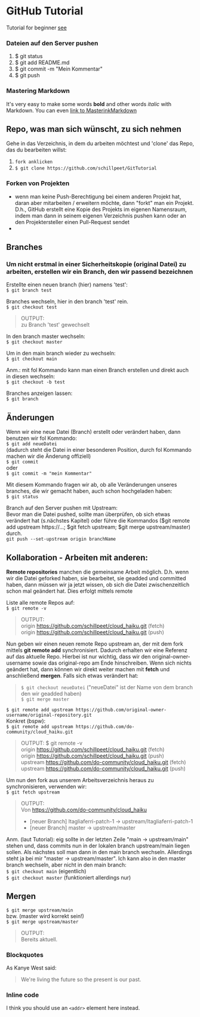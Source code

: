# GitHub Tutorial
Tutorial for beginner [see](https://boolie.org/git-github-anfaenger-tutorial/)

### Dateien auf den Server pushen
1. $ git status
2. $ git add README.md
3. $ git commit -m "Mein Kommentar"
4. $ git push

### Mastering Markdown
It's very easy to make some words **bold** and other words *italic* with Markdown. You can even [link to MasterinkMarkdown](https://guides.github.com/features/mastering-markdown/)

## Repo, was man sich wünscht, zu sich nehmen
Gehe in das Verzeichnis, in dem du arbeiten möchtest und 'clone' das Repo, das du bearbeiten willst:
1. `fork anklicken`
2. `$ git clone https://github.com/schillpeet/GitTutorial`

### Forken von Projekten
- wenn man keine Push-Berechtigung bei einem anderen Projekt hat, daran aber mitarbeiten / erweitern möchte, dann "forkt" man ein Projekt. D.h., GitHub erstellt eine Kopie des Projekts im eigenen Namensraum, indem man dann in seinem eigenen Verzeichnis pushen kann oder an den Projektersteller einen Pull-Request sendet
- 

## Branches
### Um nicht erstmal in einer Sicherheitskopie (original Datei) zu arbeiten, erstellen wir ein Branch, den wir passend bezeichnen
Erstellte einen neuen branch (hier) namens 'test':<br>
`$ git branch test`

Branches wechseln, hier in den branch 'test' rein.<br>
`$ git checkout test`<br>
> OUTPUT:<br>
> zu Branch 'test' gewechselt<br>

In den branch master wechseln:<br>
`$ git checkout master`

Um in den main branch wieder zu wechseln:<br>
`$ git checkout main`

Anm.: mit fol Kommando kann man einen Branch erstellen und direkt auch in diesen wechseln:<br>
`$ git checkout -b test`

Branches anzeigen lassen:<br>
`$ git branch`

## Änderungen
Wenn wir eine neue Datei (Branch) erstellt oder verändert haben, dann benutzen wir fol Kommando:<br>
`$ git add neueDatei`<br>
(dadurch steht die Datei in einer besonderen Position, durch fol Kommando machen wir die Änderung offiziell)<br>
`$ git commit`<br>
oder<br>
`$ git commit -m "mein Kommentar"`

Mit diesem Kommando fragen wir ab, ob alle Veränderungen unseres branches, die wir gemacht haben, auch schon hochgeladen haben:<br>
`$ git status`

Branch auf den Server pushen mit Upstream:<br>
Bevor man die Datei pushed, sollte man überprüfen, ob sich etwas verändert hat (s.nächstes Kapitel) oder führe die Kommandos ($git remote add upstream https://...; $git fetch upstream; $git merge upstream/master) durch.<br>
`git push --set-upstream origin branchName`

## Kollaboration - Arbeiten mit anderen:
**Remote repositories** manchen die gemeinsame Arbeit möglich. D.h. wenn wir die Datei geforked haben, sie bearbeitet, sie geadded und committed haben, dann müssen wir ja jetzt wissen, ob sich die Datei zwischenzeitlich schon mal geändert hat. Dies erfolgt mittels remote<br> 

Liste alle remote Repos auf:<br>
`$ git remote -v`<br>
> OUTPUT:<br>
> origin  https://github.com/schillpeet/cloud_haiku.git (fetch)<br>
> origin  https://github.com/schillpeet/cloud_haiku.git (push)<br>

Nun geben wir einen neuen remote Repo upstream an, der mit dem fork mittels **git remote add** synchronisiert. Dadurch erhalten wir eine Referenz auf das aktuelle Repo. Hierbei ist nur wichtig, dass wir den original-owner-username sowie das original-repo am Ende hinschreiben. Wenn sich nichts geändert hat, dann können wir direkt weiter machen mit **fetch** und anschließend **mergen**. 
Falls sich etwas verändert hat:<br>
> `$ git checkout neueDatei` ("neueDatei" ist der Name von dem branch den wir geadded haben)<br>
> `$ git merge master`<br>

`$ git remote add upstream https://github.com/original-owner-username/original-repository.git`<br>
Konkret (bspw):<br>
`$ git remote add upstream https://github.com/do-community/cloud_haiku.git`<br>

> OUTPUT: $ git remote -v<br>
> origin  https://github.com/schillpeet/cloud_haiku.git (fetch)<br>
> origin  https://github.com/schillpeet/cloud_haiku.git (push)<br>
> upstream        https://github.com/do-community/cloud_haiku.git (fetch)<br>
> upstream        https://github.com/do-community/cloud_haiku.git (push)<br>

Um nun den fork aus unserem Arbeitsverzeichnis heraus zu synchronisieren, verwenden wir:<br>
`$ git fetch upstream`<br>
> OUTPUT:<br>
> Von https://github.com/do-community/cloud_haiku
>  * [neuer Branch]    ltagliaferri-patch-1 -> upstream/ltagliaferri-patch-1
>  * [neuer Branch]    master               -> upstream/master

Anm. (laut Tutorial): eig sollte in der letzten Zeile "main -> upstream/main" stehen und, dass commits nun in der lokalen branch upstream/main liegen sollen. Als nächstes soll man dann in den main branch wechseln. Allerdings steht ja bei mir "master -> upstream/master". Ich kann also in den master branch wechseln, aber nicht in den main branch:<br>
`$ git checkout main` (eigentlich)<br>
`$ git checkout master` (funktioniert allerdings nur)<br>

##  Mergen
`$ git merge upstream/main`<br>
bzw. (master wird korrekt sein!)<br>
`$ git merge upstream/master`<br>
> OUTPUT:<br>
> Bereits aktuell.<br>


### Blockquotes
As Kanye West said:
> We're living the future so
> the present is our past.

### Inline code
I think you should use an
`<addr>` element here instead.
